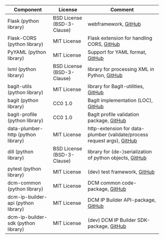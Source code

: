 |Component|License|Comment|
|-|-|-|
|Flask (python library) | BSD License (BSD-3-Clause) | webframework, [GitHub](https://github.com/pallets/flask/) |
|Flask-CORS (python library) | MIT License | Flask extension for handling CORS, [GitHub](https://github.com/corydolphin/flask-cors) |
|PyYAML (python library) | MIT License | Support for YAML format, [GitHub](https://github.com/yaml/pyyaml) |
|lxml (python library) | BSD License (BSD-3-Clause) | library for processing XML in Python, [GitHub](https://github.com/lxml/lxml) |
|bagit-utils (python library) | MIT License | library for BagIt-utilities, [GitHub](https://github.com/RichtersFinger/bagit-utils) |
|bagit (python library) | CC0 1.0 | BagIt implementation  (LOC), [GitHub](https://github.com/LibraryOfCongress/bagit-python) |
|bagit-profile (python library) | CC0 1.0 | BagIt profile validation package, [GitHub](https://github.com/bagit-profiles/bagit-profiles-validator) |
|data-plumber-http (python library) | MIT License | http-extension for data-plumber (validate/process request args), [GitHub](https://github.com/RichtersFinger/data-plumber-http) |
|dill (python library)|BSD License (BSD-3-Clause)| library for (de-)serialization of python objects, [GitHub](https://github.com/uqfoundation/dill)|
|pytest (python library) | MIT License | (dev) test framework, [GitHub](https://github.com/pytest-dev/pytest) |
|dcm-common (python library) | MIT License | DCM common code-package, [GitHub](https://github.com/lzv-nrw/dcm-common) |
|dcm-ip-builder-api (python library) | MIT License | DCM IP Builder API-package, [GitHub](https://github.com/lzv-nrw/dcm-ip-builder-api) |
|dcm-ip-builder-sdk (python library) | MIT License | (dev) DCM IP Builder SDK-package, [GitHub](https://github.com/lzv-nrw/dcm-ip-builder-api) |
